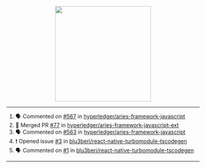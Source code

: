 <p align="center">
<img src="https://user-images.githubusercontent.com/61358536/126118557-75ac74a7-4655-4289-9a8d-e536322b7423.png" height="250" width="250"/>
</p>

---

<!--START_SECTION:activity-->
1. 🗣 Commented on [#567](https://github.com/hyperledger/aries-framework-javascript/issues/567) in [hyperledger/aries-framework-javascript](https://github.com/hyperledger/aries-framework-javascript)
2. 🎉 Merged PR [#77](https://github.com/hyperledger/aries-framework-javascript-ext/pull/77) in [hyperledger/aries-framework-javascript-ext](https://github.com/hyperledger/aries-framework-javascript-ext)
3. 🗣 Commented on [#563](https://github.com/hyperledger/aries-framework-javascript/issues/563) in [hyperledger/aries-framework-javascript](https://github.com/hyperledger/aries-framework-javascript)
4. ❗️ Opened issue [#3](https://github.com/blu3beri/react-native-turbomodule-tscodegen/issues/3) in [blu3beri/react-native-turbomodule-tscodegen](https://github.com/blu3beri/react-native-turbomodule-tscodegen)
5. 🗣 Commented on [#1](https://github.com/blu3beri/react-native-turbomodule-tscodegen/issues/1) in [blu3beri/react-native-turbomodule-tscodegen](https://github.com/blu3beri/react-native-turbomodule-tscodegen)
<!--END_SECTION:activity-->

---
